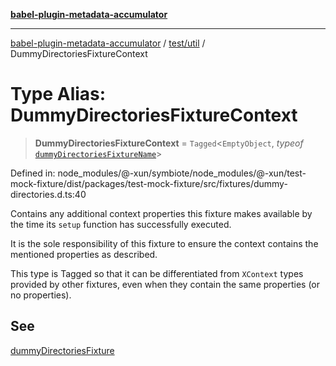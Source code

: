 [**babel-plugin-metadata-accumulator**](../../../README.md)

***

[babel-plugin-metadata-accumulator](../../../README.md) / [test/util](../README.md) / DummyDirectoriesFixtureContext

# Type Alias: DummyDirectoriesFixtureContext

> **DummyDirectoriesFixtureContext** = `Tagged`\<`EmptyObject`, *typeof* [`dummyDirectoriesFixtureName`](../variables/dummyDirectoriesFixtureName.md)\>

Defined in: node\_modules/@-xun/symbiote/node\_modules/@-xun/test-mock-fixture/dist/packages/test-mock-fixture/src/fixtures/dummy-directories.d.ts:40

Contains any additional context properties this fixture makes available by
the time its `setup` function has successfully executed.

It is the sole responsibility of this fixture to ensure the context contains
the mentioned properties as described.

This type is Tagged so that it can be differentiated from `XContext`
types provided by other fixtures, even when they contain the same properties
(or no properties).

## See

[dummyDirectoriesFixture](../functions/dummyDirectoriesFixture.md)
